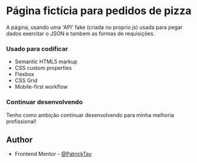# Página fictícia para pedidos de pizza

A página, usando uma 'API' fake (criada no proprio js) usada para pegar dados exercitar o JSON e tambem as formas de requisições.

### Usado para codificar

- Semantic HTML5 markup
- CSS custom properties
- Flexbox
- CSS Grid
- Mobile-first workflow

### Continuar desenvolvendo

  Tenho como ambição continuar desenvolvendo para minha melhoria profissional!

## Author


- Frontend Mentor - [@PatrickTav](https://www.frontendmentor.io/profile/PatrickTav)



